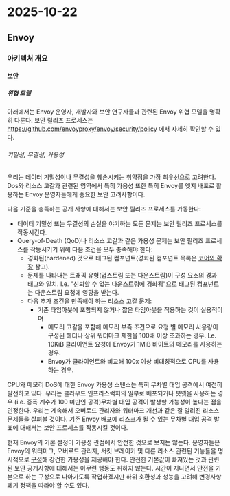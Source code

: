 # 2025-10-22

## Envoy

### 아키텍처 개요

#### 보안

##### 위협 모델

아래에서는 Envoy 운영자, 개발자와 보안 연구자들과 관련된 Envoy 위협 모델을 명확히 다룬다.  보안 릴리즈 프로세스는 https://github.com/envoyproxy/envoy/security/policy 에서 자세히 확인할 수 있다.

###### 기밀성, 무결성, 가용성

우리는 데이터 기밀성이나 무결성을 훼손시키는 취약점을 가장 최우선으로 고려한다. Dos와 리소스 고갈과 관련된 영역에서 특히 가용성 또한 특히 Envoy를 엣지 배포로 활용하는 Envoy 운영자들에게 중요한 보안 고려사항이다.

다음 기준을 충족하는 공개 사항에 대해서는 보안 릴리즈 프로세스를 가동한다:

* 데이터 기밀성 또는 무결성의 손실을 야기하는 모든 문제는 보안 릴리즈 프로세스를 작동시킨다.
* Query-of-Death (QoD)나 리소스 고갈과 같은 가용성 문제는 보안 필리즈 프로세스를 작동시키기 위해 다음 조건을 모두 충족해야 한다:
  * 경화된(hardened) 것으로 태그된 컴포넌트(경화된 컴포넌트 목록은 [코어와 확장][arch-security-threat-model-core-and-extension] 참고).
  * 문제를 나타내는 트래픽 유형(업스트림 또는 다운스트림)이 구성 요소의 경과 태그와 일치. I.e. "신뢰할 수 없는 다운스트림에 경화됨"으로 태그된 컴포넌트는 다운스트림 요청에 영향을 받는다.
  * 다음 추가 조건을 만족해야 하는 리소스 고갈 문제:
    * 기존 타임아웃에 포함되지 않거나 짧은 타임아웃을 적용하는 것이 실용적이며
      * 메모리 고갈을 포함해 메모리 부족 조건으로 요청 별 메모리 사용량이 구성된 헤더나 상위 워터마크 제한을 100배 이상 초과하는 경우. I.e. 10KiB 클라이언트 요청에 Envoy가 1MiB 바이트의 메모리를 사용하는 경우.
      * Envoy가 클라이언트와 비교해 100x 이상 비대칭적으로 CPU를 사용하는 경우.

CPU와 메모리 DoS에 대한 Envoy 가용성 스탠스는 특히 무차별 대입 공격에서 여전히 발전하고 있다. 우리는 클라우드 인프라스럭처의 일부로 배포되거나 봇넷을 사용하는 경우 (i.e. 증폭 계수가 100 미만인 공격)무차별 대입 공격이 발생할 가능성이 높다는 점을 인정한다. 우리는 계속해서 오버로드 관리자와 워터마크 개선과 같은 잘 알려진 리소스 문제들을 살펴볼 것이다. 기존 Envoy 배포에 리스크가 될 수 있는 무차별 대입 공격 발표에 대해서는 보안 프로세스를 작동시킬 것이다.

현재 Envoy의 기본 설정이 가용성 관점에서 안전한 것으로 보지는 않는다. 운영자들은 Envoy의 워터마크, 오버로드 관리자, 서킷 브레이커 및 다른 리소스 관련된 기능들을 명시적으로 [구성][config-config-best-practice-edge-proxy]해 강건한 가용성을 제공해야 한다. 안전한 기본값이 빠져있는 것과 관련된 보안 공개사항에 대해서는 아무런 행동도 취하지 않는다. 시간이 지나면서 안전을 기본으로 하는 구성으로 나아가도록 작업하겠지만 하위 호환성과 성능을 고려해 변경사항 폐기 정책을 따라야 할 수도 있다.

[arch-security-threat-model-core-and-extension]: https://www.envoyproxy.io/docs/envoy/latest/intro/arch_overview/security/threat_model#core-and-extensions
[config-config-best-practice-edge-proxy]: https://www.envoyproxy.io/docs/envoy/latest/configuration/best_practices/edge#best-practices-edge
